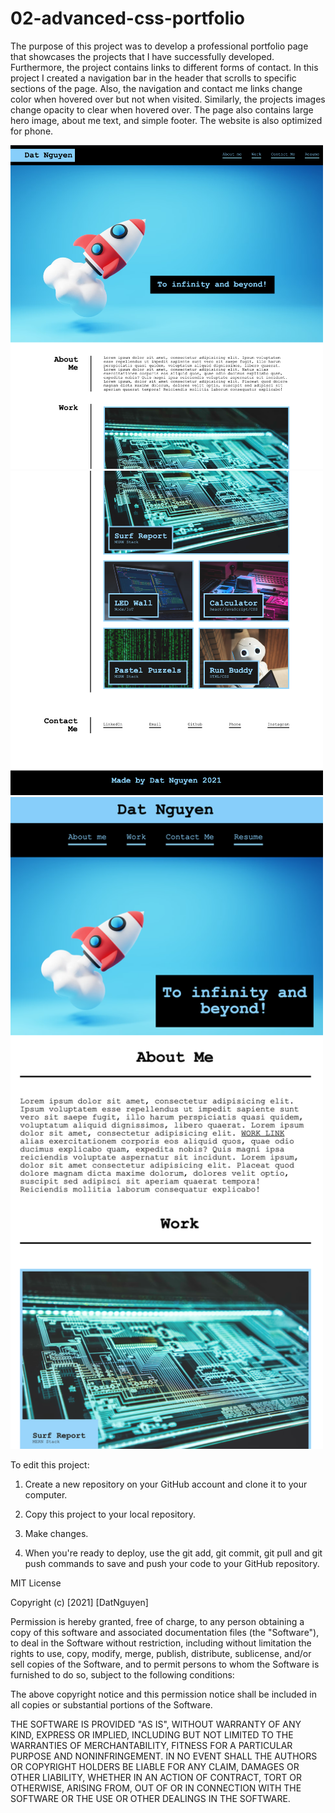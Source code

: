 # 02-advanced-css-portfolio

The purpose of this project was to develop a professional portfolio page that showcases the projects that I have successfully developed. Furthermore, the project contains links to different forms of contact. In this project I created a navigation bar in the header that scrolls to specific sections of the page. Also, the navigation and contact me links change color when hovered over but not when visited. Similarly, the projects images change opacity to clear when hovered over. The page also contains large hero image, about me text, and simple footer. The website is also optimized for phone.


<img src="assets/images/screen1.png" alt="desktop_screenshot_top" width="500"/>
<img src="assets/images/screen2.png" alt="desktop_screenshot_bottom" width="500"/>


<img src="assets/images/screen3.png" alt="mobile_screenshot" width="500"/>

To edit this project:

1. Create a new repository on your GitHub account and clone it to your computer.

2. Copy this project to your local repository.

3. Make changes.

4. When you're ready to deploy, use the git add, git commit, git pull and git push commands to save and push your code to your GitHub repository.



MIT License

Copyright (c) [2021] [DatNguyen]

Permission is hereby granted, free of charge, to any person obtaining a copy of this software and associated documentation files (the "Software"), to deal in the Software without restriction, including without limitation the rights to use, copy, modify, merge, publish, distribute, sublicense, and/or sell copies of the Software, and to permit persons to whom the Software is furnished to do so, subject to the following conditions:

The above copyright notice and this permission notice shall be included in all copies or substantial portions of the Software.

THE SOFTWARE IS PROVIDED "AS IS", WITHOUT WARRANTY OF ANY KIND, EXPRESS OR IMPLIED, INCLUDING BUT NOT LIMITED TO THE WARRANTIES OF MERCHANTABILITY, FITNESS FOR A PARTICULAR PURPOSE AND NONINFRINGEMENT. IN NO EVENT SHALL THE AUTHORS OR COPYRIGHT HOLDERS BE LIABLE FOR ANY CLAIM, DAMAGES OR OTHER LIABILITY, WHETHER IN AN ACTION OF CONTRACT, TORT OR OTHERWISE, ARISING FROM, OUT OF OR IN CONNECTION WITH THE SOFTWARE OR THE USE OR OTHER DEALINGS IN THE SOFTWARE.